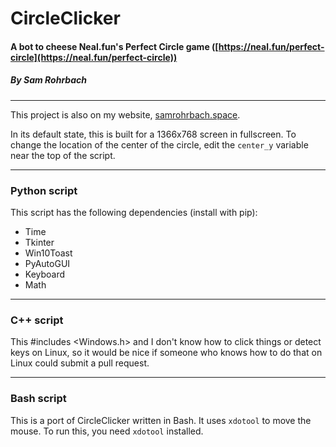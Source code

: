 # CircleClicker 
#### A bot to cheese Neal.fun's Perfect Circle game ([https://neal.fun/perfect-circle](https://neal.fun/perfect-circle))
##### By Sam Rohrbach

****

This project is also on my website, [samrohrbach.space](https://samrohrbach.space). 

In its default state, this is built for a 1366x768 screen in fullscreen. 
To change the location of the center of the circle, edit the `center_y` variable near the top of the script. 

****

### Python script
This script has the following dependencies (install with pip): 
- Time
- Tkinter
- Win10Toast
- PyAutoGUI
- Keyboard
- Math

****

### C++ script
This #includes <Windows.h> and I don't know how to click things or detect keys on Linux, so it would be nice if someone who knows how to do that on Linux could submit a pull request. 

****

### Bash script
This is a port of CircleClicker written in Bash. It uses `xdotool` to move the mouse. To run this, you need `xdotool` installed. 

